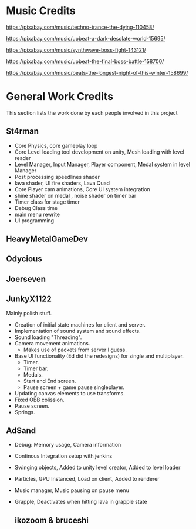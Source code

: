 # Music Credits

https://pixabay.com/music/techno-trance-the-dying-110458/

https://pixabay.com/music/upbeat-a-dark-desolate-world-15695/

https://pixabay.com/music/synthwave-boss-fight-143121/

https://pixabay.com/music/upbeat-the-final-boss-battle-158700/

https://pixabay.com/music/beats-the-longest-night-of-this-winter-158699/

# General Work Credits
This section lists the work done by each people involved in this project
## St4rman
- Core Physics, core gameplay loop
- Core Level loading tool development on unity, Mesh loading with level reader
- Level Manager, Input Manager, Player component, Medal system in level Manager
- Post processing speedlines shader
- lava shader, UI fire shaders, Lava Quad
- Core Player cam animations, Core UI system integration 
- shine shader on medal , noise shader on timer bar
- Timer class for stage timer
- Debug Class time
- main menu rewrite
- UI programming

## HeavyMetalGameDev

## Odycious

## Joerseven

## JunkyX1122

Mainly polish stuff.
- Creation of initial state machines for client and server.
- Implementation of sound system and sound effects.
- Sound loading "Threading".
- Camera movement animations.
  - Makes use of packets from server I guess.
- Base UI functionality (Ed did the redesigns) for single and multiplayer.
  - Timer.
  - Timer bar.
  - Medals.
  - Start and End screen.
  - Pause screen + game pause singleplayer.
- Updating canvas elements to use transforms.
- Fixed OBB colission.
- Pause screen.
- Springs.

## AdSand
- Debug: Memory usage, Camera information
- Continous Integration setup with jenkins
- Swinging objects, Added to unity level creator, Added to level loader
- Particles, GPU Instanced, Load on client, Added to renderer
- Music manager, Music pausing on pause menu
- Grapple, Deactivates when hitting lava in grapple state

  ## ikozoom & bruceshi
